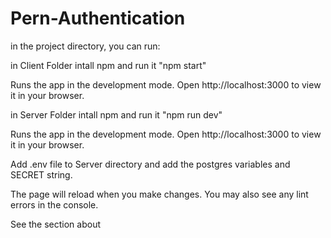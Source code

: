 # Pern-Authentication

in the project directory, you can run:

in Client Folder intall npm and run it "npm start"

Runs the app in the development mode.
Open http://localhost:3000 to view it in your browser.

in Server Folder intall npm and run it "npm run dev"

Runs the app in the development mode.
Open http://localhost:3000 to view it in your browser.

Add .env file to Server directory and add the postgres variables  and SECRET string.

The page will reload when you make changes.
You may also see any lint errors in the console.






See the section about
